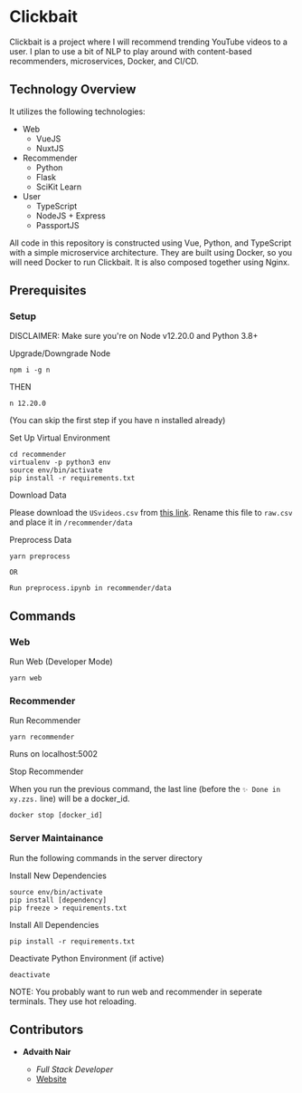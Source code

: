# Clickbait

Clickbait is a project where I will recommend trending YouTube videos to a user. I plan to use a bit of NLP to play around with content-based recommenders, microservices, Docker, and CI/CD.

## Technology Overview

It utilizes the following technologies:

-   Web
    -   VueJS
    -   NuxtJS
-   Recommender
    -   Python
    -   Flask
    -   SciKit Learn
-   User
    -   TypeScript
    -   NodeJS + Express
    -   PassportJS

All code in this repository is constructed using Vue, Python, and TypeScript with a simple microservice architecture. They are built using Docker, so you will need Docker to run Clickbait. It is also composed together using Nginx.

## Prerequisites

### Setup

DISCLAIMER: Make sure you're on Node v12.20.0 and Python 3.8+

Upgrade/Downgrade Node

```
npm i -g n
```

THEN

```
n 12.20.0
```

(You can skip the first step if you have n installed already)

Set Up Virtual Environment

```
cd recommender
virtualenv -p python3 env
source env/bin/activate
pip install -r requirements.txt
```

Download Data

Please download the `USvideos.csv` from [this link](https://www.kaggle.com/datasnaek/youtube-new?select=USvideos.csv). Rename this file to `raw.csv` and place it in `/recommender/data`

Preprocess Data

```
yarn preprocess

OR

Run preprocess.ipynb in recommender/data
```

## Commands

### Web

Run Web (Developer Mode)

```
yarn web
```

### Recommender

Run Recommender

```
yarn recommender
```

Runs on localhost:5002

Stop Recommender

When you run the previous command, the last line (before the `✨ Done in xy.zzs.` line) will be a docker_id.

```
docker stop [docker_id]
```

### Server Maintainance

Run the following commands in the server directory

Install New Dependencies

```
source env/bin/activate
pip install [dependency]
pip freeze > requirements.txt
```

Install All Dependencies

```
pip install -r requirements.txt
```

Deactivate Python Environment (if active)

```
deactivate
```

NOTE: You probably want to run web and recommender in seperate terminals. They use hot reloading.

## Contributors

-   **Advaith Nair**

    -   _Full Stack Developer_
    -   [Website](https://advaithnair.com)
